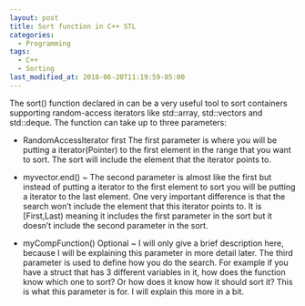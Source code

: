 ```yaml
---
layout: post
title: Sort function in C++ STL
categories:
  - Programming
tags:
  - C++
  - Sorting
last_modified_at: 2018-06-20T11:19:59-05:00
---
```


The sort() function declared in <algorithm> can be a very useful tool to sort containers supporting random-access iterators like std::array, std::vectors and std::deque. The function can take up to three parameters:
  
* RandomAccessIterator first The first parameter is where you will be putting a iterator(Pointer) to the first element in the range that you want to sort. The sort will include the element that the iterator points to.

* myvector.end() ~ The second parameter is almost like the first but instead of putting a iterator to the first element to sort you will be putting a iterator to the last element. One very important difference is that the search won’t include the element that this iterator points to. It is [First,Last) meaning it includes the first parameter in the sort but it doesn’t include the second parameter in the sort.

* myCompFunction() Optional ~ I will only give a brief description here, because I will be explaining this parameter in more detail later. The third parameter is used to define how you do the search. For example if you have a struct that has 3 different variables in it, how does the function know which one to sort? Or how does it know how it should sort it? This is what this parameter is for. I will explain this more in a bit.
